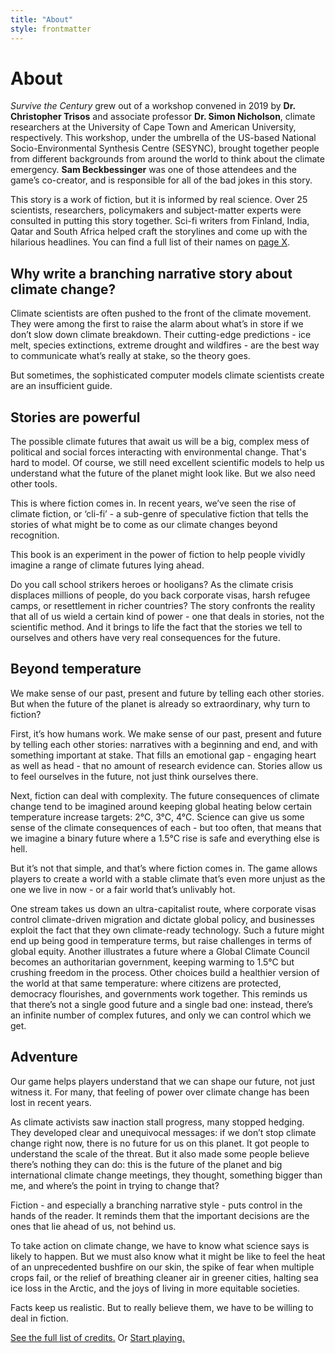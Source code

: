 ```yaml
---
title: "About"
style: frontmatter
---
```


# About

*Survive the Century* grew out of a workshop convened in 2019 by **Dr. Christopher Trisos** and associate professor **Dr. Simon Nicholson**, climate researchers at the University of Cape Town and American University, respectively. This workshop, under the umbrella of the US-based National Socio-Environmental Synthesis Centre (SESYNC), brought together people from different backgrounds from around the world to think about the climate emergency. **Sam Beckbessinger** was one of those attendees and the game’s co-creator, and is responsible for all of the bad jokes in this story. 

This story is a work of fiction, but it is informed by real science. Over 25 scientists, researchers, policymakers and subject-matter experts were consulted in putting this story together. Sci-fi writers from Finland, India, Qatar and South Africa helped craft the storylines and come up with the hilarious headlines. You can find a full list of their names on [page X](endmatter_credits.html).

## Why write a branching narrative story about climate change?

Climate scientists are often pushed to the front of the climate movement. They were among the first to raise the alarm about what’s in store if we don’t slow down climate breakdown. Their cutting-edge predictions - ice melt, species extinctions, extreme drought and wildfires - are the best way to communicate what’s really at stake, so the theory goes.

But sometimes, the sophisticated computer models climate scientists create are an insufficient guide.

## Stories are powerful

The possible climate futures that await us will be a big, complex mess of political and social forces interacting with environmental change. That's hard to model. Of course, we still need excellent scientific models to help us understand what the future of the planet might look like. But we also need other tools.

This is where fiction comes in. In recent years, we’ve seen the rise of climate fiction, or ‘cli-fi’ - a sub-genre of speculative fiction that tells the stories of what might be to come as our climate changes beyond recognition.

This book is an experiment in the power of fiction to help people vividly imagine a range of climate futures lying ahead. 

Do you call school strikers heroes or hooligans? As the climate crisis displaces millions of people, do you back corporate visas, harsh refugee camps, or resettlement in richer countries? The story confronts the reality that all of us wield a certain kind of power - one that deals in stories, not the scientific method. And it brings to life the fact that the stories we tell to ourselves and others have very real consequences for the future.

## Beyond temperature

We make sense of our past, present and future by telling each other stories. But when the future of the planet is already so extraordinary, why turn to fiction?

First, it’s how humans work. We make sense of our past, present and future by telling each other stories: narratives with a beginning and end, and with something important at stake. That fills an emotional gap - engaging heart as well as head - that no amount of research evidence can. Stories allow us to feel ourselves in the future, not just think ourselves there.

Next, fiction can deal with complexity. The future consequences of climate change tend to be imagined around keeping global heating below certain temperature increase targets: 2°C, 3°C, 4°C. Science can give us some sense of the climate consequences of each - but too often, that means that we imagine a binary future where a 1.5°C rise is safe and everything else is hell.

But it’s not that simple, and that’s where fiction comes in. The game allows players to create a world with a stable climate that’s even more unjust as the one we live in now - or a fair world that’s unlivably hot. 

One stream takes us down an ultra-capitalist route, where corporate visas control climate-driven migration and dictate global policy, and businesses exploit the fact that they own climate-ready technology. Such a future might end up being good in temperature terms, but raise challenges in terms of global equity. Another illustrates a future where a Global Climate Council becomes an authoritarian government, keeping warming to 1.5°C but crushing freedom in the process. Other choices build a healthier version of the world at that same temperature: where citizens are protected, democracy flourishes, and governments work together. This reminds us that there’s not a single good future and a single bad one: instead, there’s an infinite number of complex futures, and only we can control which we get. 

## Adventure

Our game helps players understand that we can shape our future, not just witness it. For many, that feeling of power over climate change has been lost in recent years.

As climate activists saw inaction stall progress, many stopped hedging. They developed clear and unequivocal messages: if we don’t stop climate change right now, there is no future for us on this planet. It got people to understand the scale of the threat. But it also made some people believe there’s nothing they can do: this is the future of the planet and big international climate change meetings, they thought, something bigger than me, and where’s the point in trying to change that?

Fiction - and especially a branching narrative style - puts control in the hands of the reader. It reminds them that the important decisions are the ones that lie ahead of us, not behind us. 

To take action on climate change, we have to know what science says is likely to happen. But we must also know what it might be like to feel the heat of an unprecedented bushfire on our skin, the spike of fear when multiple crops fail, or the relief of breathing cleaner air in greener cities, halting sea ice loss in the Arctic, and the joys of living in more equitable societies.

Facts keep us realistic. But to really believe them, we have to be willing to deal in fiction.

[See the full list of credits.](endmatter_credits.html)
Or
[Start playing.](frontmatter_how-to-play.html)
